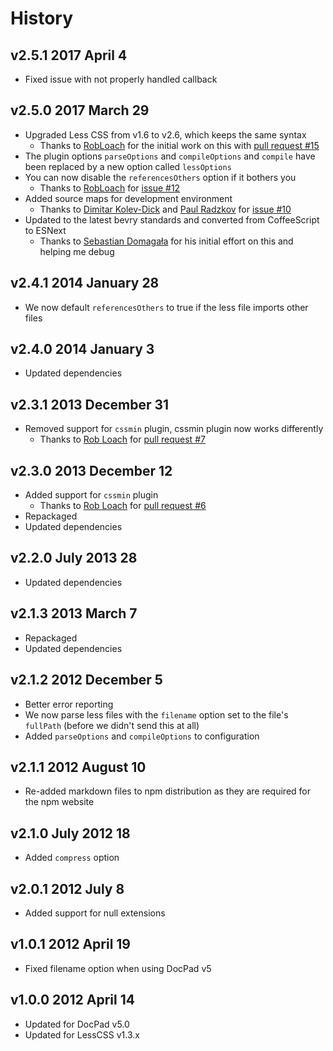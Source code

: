 # History

## v2.5.1 2017 April 4
- Fixed issue with not properly handled callback

## v2.5.0 2017 March 29
- Upgraded Less CSS from v1.6 to v2.6, which keeps the same syntax
  - Thanks to [RobLoach](https://github.com/RobLoach) for the initial work on this with [pull request #15](https://github.com/docpad/docpad-plugin-less/pull/15)
- The plugin options `parseOptions` and `compileOptions` and `compile` have been replaced by a new option called `lessOptions`
- You can now disable the `referencesOthers` option if it bothers you
  - Thanks to [RobLoach](https://github.com/RobLoach) for [issue #12](https://github.com/docpad/docpad-plugin-less/pull/12)
- Added source maps for development environment
  - Thanks to [Dimitar Kolev-Dick](https://github.com/dimitarkolev) and [Paul Radzkov](https://github.com/paulradzkov) for [issue #10](https://github.com/docpad/docpad-plugin-less/issues/10)
- Updated to the latest bevry standards and converted from CoffeeScript to ESNext
  - Thanks to [Sebastian Domagała](https://github.com/sdomagala) for his initial effort on this and helping me debug

## v2.4.1 2014 January 28
- We now default `referencesOthers` to true if the less file imports other files

## v2.4.0 2014 January 3
- Updated dependencies

## v2.3.1 2013 December 31
- Removed support for `cssmin` plugin, cssmin plugin now works differently
  - Thanks to [Rob Loach](https://github.com/RobLoach) for [pull request #7](https://github.com/docpad/docpad-plugin-less/pull/7)

## v2.3.0 2013 December 12
- Added support for `cssmin` plugin
  - Thanks to [Rob Loach](https://github.com/RobLoach) for [pull request #6](https://github.com/docpad/docpad-plugin-less/pull/6)
- Repackaged
- Updated dependencies

## v2.2.0 July 2013 28
- Updated dependencies

## v2.1.3 2013 March 7
- Repackaged
- Updated dependencies

## v2.1.2 2012 December 5
- Better error reporting
- We now parse less files with the `filename` option set to the file's `fullPath` (before we didn't send this at all)
- Added `parseOptions` and `compileOptions` to configuration

## v2.1.1 2012 August 10
- Re-added markdown files to npm distribution as they are required for the npm website

## v2.1.0 July 2012 18
- Added `compress` option

## v2.0.1 2012 July 8
- Added support for null extensions

## v1.0.1 2012 April 19
- Fixed filename option when using DocPad v5

## v1.0.0 2012 April 14
- Updated for DocPad v5.0
- Updated for LessCSS v1.3.x
